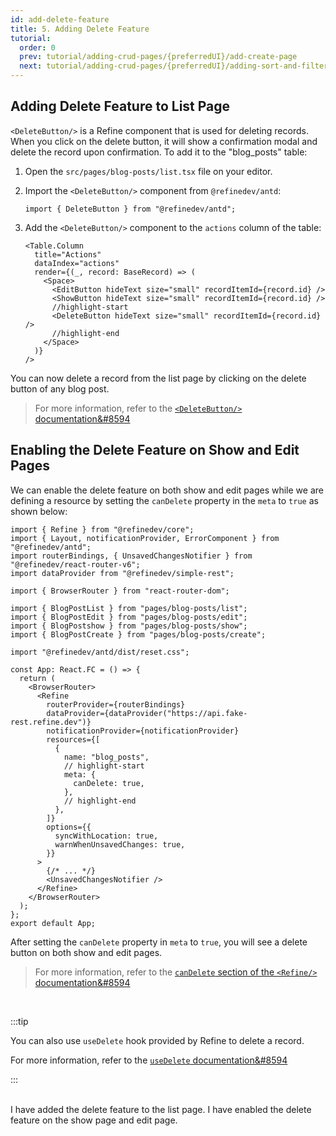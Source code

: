 ```yaml
---
id: add-delete-feature
title: 5. Adding Delete Feature
tutorial:
  order: 0
  prev: tutorial/adding-crud-pages/{preferredUI}/add-create-page
  next: tutorial/adding-crud-pages/{preferredUI}/adding-sort-and-filters
---
```


## Adding Delete Feature to List Page

`<DeleteButton/>` is a Refine component that is used for deleting records. When you click on the delete button, it will show a confirmation modal and delete the record upon confirmation. To add it to the "blog_posts" table:

1.  Open the `src/pages/blog-posts/list.tsx` file on your editor.

2.  Import the `<DeleteButton/>` component from `@refinedev/antd`:

    ```tsx
    import { DeleteButton } from "@refinedev/antd";
    ```

3.  Add the `<DeleteButton/>` component to the `actions` column of the table:

    ```tsx
    <Table.Column
      title="Actions"
      dataIndex="actions"
      render={(_, record: BaseRecord) => (
        <Space>
          <EditButton hideText size="small" recordItemId={record.id} />
          <ShowButton hideText size="small" recordItemId={record.id} />
          //highlight-start
          <DeleteButton hideText size="small" recordItemId={record.id} />
          //highlight-end
        </Space>
      )}
    />
    ```

You can now delete a record from the list page by clicking on the delete button of any blog post.

> For more information, refer to the [`<DeleteButton/>` documentation&#8594](/docs/ui-integrations/ant-design/components/buttons/delete-button)

## Enabling the Delete Feature on Show and Edit Pages

We can enable the delete feature on both show and edit pages while we are defining a resource by setting the `canDelete` property in the `meta` to `true` as shown below:

```tsx src="src/App.tsx"
import { Refine } from "@refinedev/core";
import { Layout, notificationProvider, ErrorComponent } from "@refinedev/antd";
import routerBindings, { UnsavedChangesNotifier } from "@refinedev/react-router-v6";
import dataProvider from "@refinedev/simple-rest";

import { BrowserRouter } from "react-router-dom";

import { BlogPostList } from "pages/blog-posts/list";
import { BlogPostEdit } from "pages/blog-posts/edit";
import { BlogPostshow } from "pages/blog-posts/show";
import { BlogPostCreate } from "pages/blog-posts/create";

import "@refinedev/antd/dist/reset.css";

const App: React.FC = () => {
  return (
    <BrowserRouter>
      <Refine
        routerProvider={routerBindings}
        dataProvider={dataProvider("https://api.fake-rest.refine.dev")}
        notificationProvider={notificationProvider}
        resources={[
          {
            name: "blog_posts",
            // highlight-start
            meta: {
              canDelete: true,
            },
            // highlight-end
          },
        ]}
        options={{
          syncWithLocation: true,
          warnWhenUnsavedChanges: true,
        }}
      >
        {/* ... */}
        <UnsavedChangesNotifier />
      </Refine>
    </BrowserRouter>
  );
};
export default App;
```

After setting the `canDelete` property in `meta` to `true`, you will see a delete button on both show and edit pages.

> For more information, refer to the [`canDelete` section of the `<Refine/>` documentation&#8594](/docs/core/refine-component#candelete)

<br/>

:::tip

You can also use `useDelete` hook provided by Refine to delete a record.

For more information, refer to the [`useDelete` documentation&#8594](/docs/core/hooks/data/use-delete)

:::

<br/>

<Checklist>

<ChecklistItem id="add-delete-feature-antd">
I have added the delete feature to the list page.
</ChecklistItem>
<ChecklistItem id="add-delete-feature-antd-2">
I have enabled the delete feature on the show page and edit page.
</ChecklistItem>

</Checklist>
